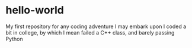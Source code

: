# hello-world
My first repository for any coding adventure I may embark upon
I coded a bit in college, by which I mean failed a C++ class, and barely passing Python
